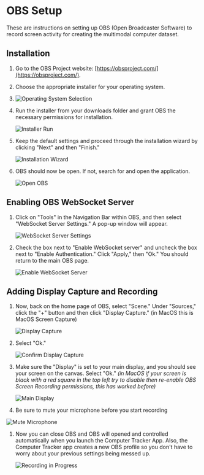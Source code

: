 # OBS Setup

These are instructions on setting up OBS (Open Broadcaster Software) to record screen activity for creating the multimodal computer dataset.

## Installation

1. Go to the OBS Project website: [https://obsproject.com/](https://obsproject.com/).
2. Choose the appropriate installer for your operating system.
3. 
   ![Operating System Selection](readme_images/Screenshot%202023-06-17%20220155.png)

3. Run the installer from your downloads folder and grant OBS the necessary permissions for installation.

   ![Installer Run](readme_images/Screenshot%202023-06-24%20115916.png)

4. Keep the default settings and proceed through the installation wizard by clicking "Next" and then "Finish."

   ![Installation Wizard](readme_images/Screenshot%202023-06-24%20120133.png)

5. OBS should now be open. If not, search for and open the application.

   ![Open OBS](readme_images/Screenshot%202023-06-17%20221407.png)

## Enabling OBS WebSocket Server

1. Click on "Tools" in the Navigation Bar within OBS, and then select "WebSocket Server Settings." A pop-up window will appear.

   ![WebSocket Server Settings](readme_images/Screenshot%202023-06-17%20221553.png)

2. Check the box next to "Enable WebSocket server" and uncheck the box next to "Enable Authentication." Click "Apply," then "Ok." You should return to the main OBS page.

   ![Enable WebSocket Server](readme_images/Screenshot%202023-06-24%20120347.png)

## Adding Display Capture and Recording

1. Now, back on the home page of OBS, select "Scene." Under "Sources," click the "+" button and then click "Display Capture." (in MacOS this is MacOS Screen Capture)

   ![Display Capture](readme_images/Screenshot%202023-06-24%20110823.png)

2. Select "Ok."

   ![Confirm Display Capture](readme_images/Screenshot%202023-06-24%20111017.png)

3. Make sure the "Display" is set to your main display, and you should see your screen on the canvas. Select "Ok." _(in MacOS if your screen is black with a red square in the top left try to disable then re-enable OBS Screen Recording permissions, this has worked before)_

   ![Main Display](readme_images/Screenshot%202023-06-24%20112001.png)

4. Be sure to mute your microphone before you start recording

![Mute Microphone](readme_images/Screenshot%202023-06-24%20162423.png)

1. Now you can close OBS and OBS will opened and controlled automatically when you launch the Computer Tracker App. Also, the Computer Tracker app creates a new OBS profile so you don't have to worry about your previous settings being messed up.

   ![Recording in Progress](readme_images/Screenshot%202023-06-24%20113548.png)
